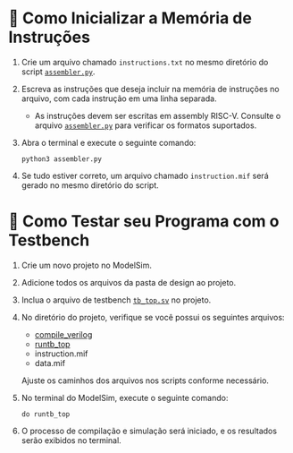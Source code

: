 # 📝 Como Inicializar a Memória de Instruções

1. Crie um arquivo chamado `instructions.txt` no mesmo diretório do script [`assembler.py`](assembler.py).

2. Escreva as instruções que deseja incluir na memória de instruções no arquivo, com cada instrução em uma linha separada.
    - As instruções devem ser escritas em assembly RISC-V. Consulte o arquivo [`assembler.py`](assembler.py) para verificar os formatos suportados.

3. Abra o terminal e execute o seguinte comando:
    ```shell
    python3 assembler.py
    ```

4. Se tudo estiver correto, um arquivo chamado `instruction.mif` será gerado no mesmo diretório do script.

# 🧪 Como Testar seu Programa com o Testbench

1. Crie um novo projeto no ModelSim.

2. Adicione todos os arquivos da pasta de design ao projeto.

3. Inclua o arquivo de testbench [`tb_top.sv`](tb_top.sv) no projeto.

4. No diretório do projeto, verifique se você possui os seguintes arquivos:
    - [compile_verilog](compile_verilog)
    - [runtb_top](runtb_top)
    - instruction.mif
    - data.mif

   Ajuste os caminhos dos arquivos nos scripts conforme necessário.

5. No terminal do ModelSim, execute o seguinte comando:
    ```shell
    do runtb_top
    ```

6. O processo de compilação e simulação será iniciado, e os resultados serão exibidos no terminal.
